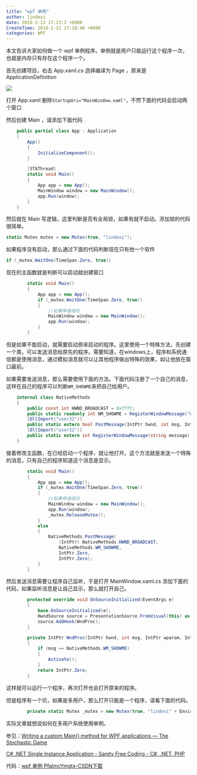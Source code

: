 ```yaml
---
title: "wpf 单例"
author: lindexi
date: 2018-2-13 17:23:3 +0800
CreateTime: 2018-2-21 17:10:40 +0800
categories: WPF
---
```


本文告诉大家如何做一个 wpf 单例程序。单例就是用户只能运行这个程序一次，也就是内存只有存在这个程序一个。

<!--more-->



<!-- csdn -->

首先创建项目，右击 App.xaml.cs 选择编译为 Page ，原来是 ApplicationDefinition

![](http://7xqpl8.com1.z0.glb.clouddn.com/34fdad35-5dfe-a75b-2b4b-8c5e313038e2%2F20171019201545.jpg)

打开 App.xaml 删除`StartupUri="MainWindow.xaml"`，不然下面的代码会启动两个窗口

然后创建 Main ，请添加下面代码

```csharp
    public partial class App : Application
    {
        App()
        {
            InitializeComponent();
        }

        [STAThread]
        static void Main()
        {
            App app = new App();
            MainWindow window = new MainWindow();
            app.Run(window);
        }
    }
```

然后就在 Main 写逻辑，这里判断是否有全局锁，如果有就不启动。添加锁的代码很简单。

```csharp
static Mutex mutex = new Mutex(true, "lindexi");
```

如果程序没有启动，那么通过下面的代码判断现在只有他一个软件

```csharp
if (_mutex.WaitOne(TimeSpan.Zero, true))
```

现在的主函数就是判断可以启动就创建窗口

```csharp
        static void Main()
        {
            App app = new App();
            if (_mutex.WaitOne(TimeSpan.Zero, true))
            {
                //如果申请成功
                MainWindow window = new MainWindow();
                app.Run(window);
            }
        }
```

但是如果不能启动，就需要启动原来启动的程序。这里使用一个特殊方法，先创建一个类，可以发送消息给原先的程序。需要知道，在windows上，程序和系统通信都是使用消息，通过模拟消息就可以让其他程序做出特殊的效果，如让他放在窗口最前。

如果需要发送消息，那么需要使用下面的方法。下面代码注册了一个自己的消息，这样在自己的程序可以判断`WM_SHOWME`来把自己给用户。

```csharp
    internal class NativeMethods
    {
        public const int HWND_BROADCAST = 0xffff;
        public static readonly int WM_SHOWME = RegisterWindowMessage("WM_SHOWME");
        [DllImport("user32")]
        public static extern bool PostMessage(IntPtr hwnd, int msg, IntPtr wparam, IntPtr lparam);
        [DllImport("user32")]
        public static extern int RegisterWindowMessage(string message);
    }
```

接着修改主函数，在已经启动一个程序，就让他打开。这个方法就是发送一个特殊的消息，只有自己的程序知道这个消息是显示。

```csharp
        static void Main()
        {
            App app = new App();
            if (_mutex.WaitOne(TimeSpan.Zero, true))
            {
                //如果申请成功
                MainWindow window = new MainWindow();
                app.Run(window);
                _mutex.ReleaseMutex();
            }
            else
            {
                NativeMethods.PostMessage(
                    (IntPtr) NativeMethods.HWND_BROADCAST,
                    NativeMethods.WM_SHOWME,
                    IntPtr.Zero,
                    IntPtr.Zero);
            }
        }
```

然后发送消息需要让程序自己监听，于是打开 MainWindow.xaml.cs 添加下面的代码，如果监听消息是让自己显示，那么就打开自己。

```csharp
        protected override void OnSourceInitialized(EventArgs e)
        {
            base.OnSourceInitialized(e);
            HwndSource source = PresentationSource.FromVisual(this) as HwndSource;
            source.AddHook(WndProc);
        }

        private IntPtr WndProc(IntPtr hwnd, int msg, IntPtr wparam, IntPtr lparam, ref bool handled)
        {
            if (msg == NativeMethods.WM_SHOWME)
            {
                Activate();
            }
            return IntPtr.Zero;
        }
```

这样就可以运行一个程序，再次打开也会打开原来的程序。

但是程序有一个坑，如果是多用户，那么打开只能是一个程序，请看下面的代码。

```csharp
        private static Mutex _mutex = new Mutex(true, "lindexi" + Environment.UserName);

```

实际文章就想说如何在多用户系统使用单例。

参见：[Writing a custom Main() method for WPF applications — The Stochastic Game](https://ludovic.chabant.com/devblog/2010/04/20/writing-a-custom-main-method-for-wpf-applications/ )

[C# .NET Single Instance Application - Sanity Free Coding - C#, .NET, PHP](http://sanity-free.org/143/csharp_dotnet_single_instance_application.html )

代码：[wpf 单例 PfalmcYmgtx-CSDN下载](http://download.csdn.net/download/lindexi_gd/10030684 )

